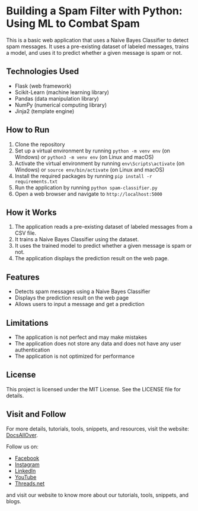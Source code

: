 # Building a Spam Filter with Python: Using ML to Combat Spam

This is a basic web application that uses a Naive Bayes Classifier to detect spam messages. It uses a pre-existing dataset of labeled messages, trains a model, and uses it to predict whether a given message is spam or not.

## Technologies Used

- Flask (web framework)
- Scikit-Learn (machine learning library)
- Pandas (data manipulation library)
- NumPy (numerical computing library)
- Jinja2 (template engine)

## How to Run

1. Clone the repository
2. Set up a virtual environment by running `python -m venv env` (on Windows) or `python3 -m venv env` (on Linux and macOS)
3. Activate the virtual environment by running `env\Scripts\activate` (on Windows) or `source env/bin/activate` (on Linux and macOS)
4. Install the required packages by running `pip install -r requirements.txt`
5. Run the application by running `python spam-classifier.py`
6. Open a web browser and navigate to `http://localhost:5000`

## How it Works

1. The application reads a pre-existing dataset of labeled messages from a CSV file.
2. It trains a Naive Bayes Classifier using the dataset.
3. It uses the trained model to predict whether a given message is spam or not.
4. The application displays the prediction result on the web page.

## Features

- Detects spam messages using a Naive Bayes Classifier
- Displays the prediction result on the web page
- Allows users to input a message and get a prediction

## Limitations

- The application is not perfect and may make mistakes
- The application does not store any data and does not have any user authentication
- The application is not optimized for performance


## License
This project is licensed under the MIT License. See the LICENSE file for details.


## Visit and Follow
For more details, tutorials, tools, snippets, and resources, visit the website: [DocsAllOver](https://docsallover.com/).

Follow us on:
- [Facebook](https://www.facebook.com/docsallover)
- [Instagram](https://www.instagram.com/docsallover.tech/)
- [LinkedIn](https://www.linkedin.com/company/docsallover/)
- [YouTube](https://www.youtube.com/@docsallover)
- [Threads.net](https://threads.net/docsallover.tech)

and visit our website to know more about our tutorials, tools, snippets, and blogs.
